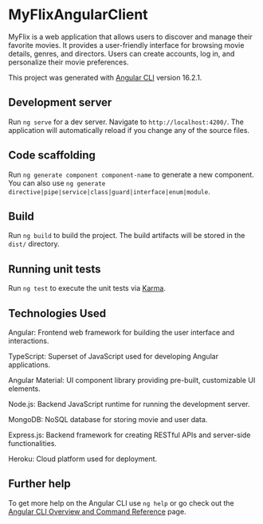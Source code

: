 # MyFlixAngularClient

MyFlix is a web application that allows users to discover and manage their favorite movies. It provides a user-friendly interface for browsing movie details, genres, and directors. Users can create accounts, log in, and personalize their movie preferences.

This project was generated with [Angular CLI](https://github.com/angular/angular-cli) version 16.2.1.

## Development server

Run `ng serve` for a dev server. Navigate to `http://localhost:4200/`. The application will automatically reload if you change any of the source files.

## Code scaffolding

Run `ng generate component component-name` to generate a new component. You can also use `ng generate directive|pipe|service|class|guard|interface|enum|module`.

## Build

Run `ng build` to build the project. The build artifacts will be stored in the `dist/` directory.

## Running unit tests

Run `ng test` to execute the unit tests via [Karma](https://karma-runner.github.io).

## Technologies Used

Angular: Frontend web framework for building the user interface and interactions.

TypeScript: Superset of JavaScript used for developing Angular applications.

Angular Material: UI component library providing pre-built, customizable UI elements.

Node.js: Backend JavaScript runtime for running the development server.

MongoDB: NoSQL database for storing movie and user data.

Express.js: Backend framework for creating RESTful APIs and server-side functionalities.

Heroku: Cloud platform used for deployment.

## Further help

To get more help on the Angular CLI use `ng help` or go check out the [Angular CLI Overview and Command Reference](https://angular.io/cli) page.
